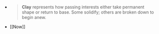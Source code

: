 - >**Clay** represents how passing interests either take permanent shape or return to base. Some solidify; others are broken down to begin anew.
- [[Now]]